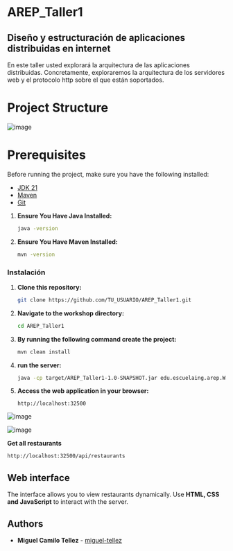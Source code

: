 # AREP_Taller1

## Diseño y estructuración de aplicaciones distribuidas en internet
En este taller usted explorará la arquitectura de las aplicaciones distribuidas. Concretamente, exploraremos la arquitectura de  los servidores web y el protocolo http sobre el que están soportados. 

# Project Structure

![image](https://github.com/user-attachments/assets/9b899527-4b83-4949-a0c3-e3e5f475af41)

#  Prerequisites
Before running the project, make sure you have the following installed:
- [JDK 21](https://www.oracle.com/co/java/technologies/downloads/)
- [Maven](https://maven.apache.org/download.cgi)
- [Git](https://git-scm.com/downloads)

1. **Ensure You Have Java Installed:**
   ```sh
   java -version
   ```
2. **Ensure You Have Maven Installed:**
   ```sh
   mvn -version
   ```
###  Instalación

1. **Clone this repository:**
   ```sh
   git clone https://github.com/TU_USUARIO/AREP_Taller1.git
   ```

2. **Navigate to the workshop directory:**
   ```sh
   cd AREP_Taller1
   ```

2. **By running the following command create the project:**
   ```sh
   mvn clean install
   ```

3. **run the server:**
   ```sh
   java -cp target/AREP_Taller1-1.0-SNAPSHOT.jar edu.escuelaing.arep.WebServer
   ```

4. **Access the web application in your browser:**
   ```
   http://localhost:32500
   ```

![image](https://github.com/user-attachments/assets/bf5b44d1-57ee-4c51-93d0-12fefae46c5e)

![image](https://github.com/user-attachments/assets/602a46e4-5edf-464a-9760-3ffa7e7336e0)


**Get all restaurants**
```sh
http://localhost:32500/api/restaurants
```

##  Web interface
The interface allows you to view restaurants dynamically. Use **HTML, CSS and JavaScript** to interact with the server.


##  Authors
- **Miguel Camilo Tellez** - [miguel-tellez](https://github.com/miguel-tellez)
  
